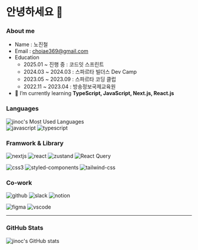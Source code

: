 # 안녕하세요 👋

### About me

- Name : 노진철
- Email : choiae369@gmail.com
- Education
  - 2025.01 ~ 진행 중 : 코드잇 스프린트
  - 2024.03 ~ 2024.03 : 스파르타 빌더스 Dev Camp
  - 2023.05 ~ 2023.09 : 스파르타 코딩 클럽
  - 2022.11 ~ 2023.04 : 방송정보국제교육원
- 🌱 I’m currently learning <b>TypeScript, JavaScript, Next.js, React.js</b>

### Languages

![jinoc's Most Used Languages](https://github-readme-stats.vercel.app/api/top-langs/?username=kittellee&langs_count=12&layout=compact&theme=onedark)
<br />
![javascript](https://img.shields.io/badge/Javascript-F7DF1E?style=for-the-badge&logo=javascript&logoColor=white)
![typescript](https://img.shields.io/badge/Typescript-3178C6?style=for-the-badge&logo=typescript&logoColor=white)

### Framwork & Library

![nextjs](https://img.shields.io/badge/Next.js-000000?style=for-the-badge&logo=nextdotjs&logoColor=white)
![react](https://img.shields.io/badge/React-20232A?style=for-the-badge&logo=react&logoColor=61DAFB)
![zustand](https://img.shields.io/badge/Zustand-54273B?style=for-the-badge&logo=&logoColor=white)
![React Query](https://img.shields.io/badge/React_Query-FF4154?style=for-the-badge&logo=reactquery&logoColor=white)
<br/>

![css3](https://img.shields.io/badge/CSS3-F43059?&?style=for-the-badge&logo=CSS3&logoColor=white)
![styled-components](https://img.shields.io/badge/StyledComponents-DB7093?style=for-the-badge&logo=styledcomponents&logoColor=white)
![tailwind-css](https://img.shields.io/badge/TailwindCSS-38B2AC?style=for-the-badge&logo=tailwind-css&logoColor=white)

### Co-work

![github](https://img.shields.io/badge/GitHub-181717?style=for-the-badge&logo=GitHub&logoColor=white)
![slack](https://img.shields.io/badge/slack-4A154B?style=for-the-badge&logo=slack&logoColor=white)
![notion](https://img.shields.io/badge/Notion-000000?style=for-the-badge&logo=notion&logoColor=white)
<br/>

![figma](https://img.shields.io/badge/Figma-000000?style=for-the-badge&logo=figma&logoColor=white)
![vscode](https://img.shields.io/badge/Visual_Studio_Code-007ACC?style=for-the-badge&logo=visualstudiocode&logoColor=white)

---

### GitHub Stats

![jinoc's GitHub stats](https://github-readme-stats.vercel.app/api?username=jinoc-git)
